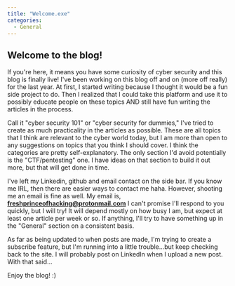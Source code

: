 ```yaml
---
title: "Welcome.exe"
categories:
  - General
---
```


## Welcome to the blog! 

If you're here, it means you have some curiosity of cyber security and this blog is finally live! I've been working on this blog off and on (more off really) for the last year. At first, I started writing because I thought it would be a fun side project to do. Then I realized that I could take this platform and use it to possibly educate people on these topics AND still have fun writing the articles in the process. 

Call it "cyber security 101" or "cyber security for dummies," I've tried to create as much practicality in the articles as possible. These are all topics that I think are relevant to the cyber world today, but I am more than open to any suggestions on topics that you think I should cover. I think the categories are pretty self-explanatory. The only section I'd avoid potentially is the "CTF/pentesting" one. I have ideas on that section to build it out more, but that will get done in time.

I've left my Linkedin, github and email contact on the side bar. If you know me IRL, then there are easier ways to contact me haha. However, shooting me an email is fine as well. My email is, **freshprinceofhacking@protonmail.com** I can't promise I'll respond to you quickly, but I will try! It will depend mostly on how busy I am, but expect at least one article per week or so. If anything, I'll try to have something up in the "General" section on a consistent basis. 

As far as being updated to when posts are made, I'm trying to create a subscribe feature, but I'm running into a little trouble...but keep checking back to the site. I will probably post on LinkedIn when I upload a new post. With that said...

Enjoy the blog! :)
